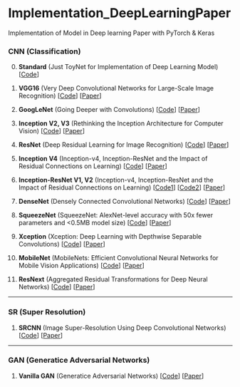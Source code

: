 # Implementation_DeepLearningPaper
Implementation of Model in Deep learning Paper with PyTorch &amp; Keras


### CNN (Classification)

0. **Standard** (Just ToyNet for Implementation of Deep Learning Model) 
[[Code](https://github.com/jhcha08/Implementation_DeepLearningPaper/blob/master/CNN.%20Standard.ipynb)]



1. **VGG16** (Very Deep Convolutional Networks for Large-Scale Image Recognition) 
[[Code](https://github.com/jhcha08/Implementation_DeepLearningPaper/blob/master/CNN.%20VGG16.ipynb)] [[Paper](https://arxiv.org/pdf/1409.1556.pdf)]



2. **GoogLeNet** (Going Deeper with Convolutions)
[[Code](https://github.com/jhcha08/Implementation_DeepLearningPaper/blob/master/CNN.%20GoogleNet.ipynb)] [[Paper](https://arxiv.org/pdf/1409.4842.pdf)]



3. **Inception V2, V3** (Rethinking the Inception Architecture for Computer Vision)
[[Code](https://github.com/jhcha08/Implementation_DeepLearningPaper/blob/master/CNN.%20Inception%20v2%2C%20v3.ipynb)] [[Paper](https://arxiv.org/pdf/1512.00567.pdf)]



4. **ResNet** (Deep Residual Learning for Image Recognition)
[[Code](https://github.com/jhcha08/Implementation_DeepLearningPaper/blob/master/CNN.%20ResNet.ipynb)] [[Paper](https://arxiv.org/pdf/1512.03385.pdf)]



5. **Inception V4** (Inception-v4, Inception-ResNet and the Impact of Residual Connections on Learning)
[[Code](https://github.com/jhcha08/Implementation_DeepLearningPaper/blob/master/CNN.%20Inception%20v4.ipynb)] [[Paper](https://arxiv.org/pdf/1602.07261.pdf)]



6. **Inception-ResNet V1, V2** (Inception-v4, Inception-ResNet and the Impact of Residual Connections on Learning)
[[Code1](https://github.com/jhcha08/Implementation_DeepLearningPaper/blob/master/CNN.%20Inception-ResNet-v1.ipynb)] [[Code2](https://github.com/jhcha08/Implementation_DeepLearningPaper/blob/master/CNN.%20Inception-ResNet-v2.ipynb)] [[Paper](https://arxiv.org/pdf/1602.07261.pdf)]



7. **DenseNet** (Densely Connected Convolutional Networks)
[[Code](https://github.com/jhcha08/Implementation_DeepLearningPaper/blob/master/CNN.%20DenseNet.ipynb)] [[Paper](https://arxiv.org/pdf/1608.06993.pdf)]



8. **SqueezeNet** (SqueezeNet: AlexNet-level accuracy with 50x fewer parameters and <0.5MB model size)
[[Code](https://github.com/jhcha08/Implementation_DeepLearningPaper/blob/master/CNN.%20SqueezeNet.ipynb)] [[Paper](https://arxiv.org/pdf/1602.07360.pdf)]



9. **Xception** (Xception: Deep Learning with Depthwise Separable Convolutions)
[[Code](https://github.com/jhcha08/Implementation_DeepLearningPaper/blob/master/CNN.%20Xception.ipynb)] [[Paper](https://arxiv.org/pdf/1610.02357.pdf)]



10. **MobileNet** (MobileNets: Efficient Convolutional Neural Networks for Mobile Vision Applications)
[[Code](https://github.com/jhcha08/Implementation_DeepLearningPaper/blob/master/CNN.%20MobileNet.ipynb)] [[Paper](https://arxiv.org/pdf/1704.04861.pdf)]



11. **ResNext** (Aggregated Residual Transformations for Deep Neural Networks)
[[Code](https://github.com/jhcha08/Implementation_DeepLearningPaper/blob/master/CNN.%20ResNeXt.ipynb)] [[Paper](https://arxiv.org/pdf/1611.05431.pdf)]

---

### SR (Super Resolution)

1. **SRCNN** (Image Super-Resolution Using Deep Convolutional Networks)
[[Code](https://github.com/jhcha08/Implementation_DeepLearningPaper/blob/master/SR.%20SRCNN.ipynb)] [[Paper](https://arxiv.org/pdf/1501.00092.pdf)]

---

### GAN (Generatice Adversarial Networks)

1. **Vanilla GAN** (Generatice Adversarial Networks)
[[Code](https://github.com/jhcha08/Implementation_DeepLearningPaper/blob/master/GAN.%20Vanilla%20GAN.ipynb)] [[Paper](https://arxiv.org/pdf/1406.2661.pdf)]
